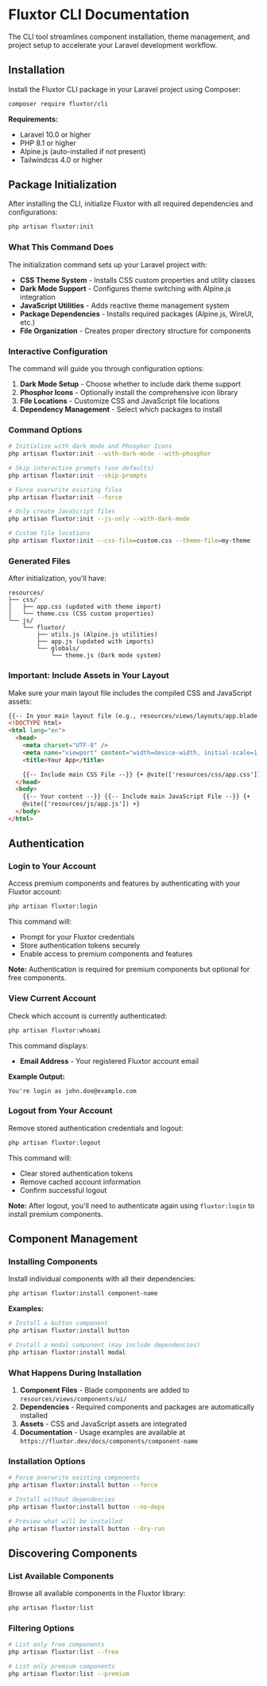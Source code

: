 # Fluxtor CLI Documentation

The CLI tool streamlines component installation, theme management, and project setup to accelerate your Laravel development workflow.

## Installation

Install the Fluxtor CLI package in your Laravel project using Composer:

```bash
composer require fluxtor/cli
```

**Requirements:**

- Laravel 10.0 or higher
- PHP 8.1 or higher
- Alpine.js (auto-installed if not present)
- Tailwindcss 4.0 or higher

## Package Initialization

After installing the CLI, initialize Fluxtor with all required dependencies and configurations:

```bash
php artisan fluxtor:init
```

### What This Command Does

The initialization command sets up your Laravel project with:

- **CSS Theme System** - Installs CSS custom properties and utility classes
- **Dark Mode Support** - Configures theme switching with Alpine.js integration
- **JavaScript Utilities** - Adds reactive theme management system
- **Package Dependencies** - Installs required packages (Alpine.js, WireUI, etc.)
- **File Organization** - Creates proper directory structure for components

### Interactive Configuration

The command will guide you through configuration options:

1. **Dark Mode Setup** - Choose whether to include dark theme support
2. **Phosphor Icons** - Optionally install the comprehensive icon library
3. **File Locations** - Customize CSS and JavaScript file locations
4. **Dependency Management** - Select which packages to install

### Command Options

```bash
# Initialize with dark mode and Phosphor Icons
php artisan fluxtor:init --with-dark-mode --with-phosphor

# Skip interactive prompts (use defaults)
php artisan fluxtor:init --skip-prompts

# Force overwrite existing files
php artisan fluxtor:init --force

# Only create JavaScript files
php artisan fluxtor:init --js-only --with-dark-mode

# Custom file locations
php artisan fluxtor:init --css-file=custom.css --theme-file=my-theme
```

### Generated Files

After initialization, you'll have:

```
resources/
├── css/
│   ├── app.css (updated with theme import)
│   └── theme.css (CSS custom properties)
└── js/
    └── fluxtor/
        ├── utils.js (Alpine.js utilities)
        ├── app.js (updated with imports)
        └── globals/
            └── theme.js (Dark mode system)
```

### Important: Include Assets in Your Layout

Make sure your main layout file includes the compiled CSS and JavaScript assets:

```html
{{-- In your main layout file (e.g., resources/views/layouts/app.blade.php) --}}
<!DOCTYPE html>
<html lang="en">
  <head>
    <meta charset="UTF-8" />
    <meta name="viewport" content="width=device-width, initial-scale=1.0" />
    <title>Your App</title>

    {{-- Include main CSS File --}} {+ @vite(['resources/css/app.css']) +}
  </head>
  <body>
    {{-- Your content --}} {{-- Include main JavaScript File --}} {+
    @vite(['resources/js/app.js']) +}
  </body>
</html>
```

## Authentication

### Login to Your Account

Access premium components and features by authenticating with your Fluxtor account:

```bash
php artisan fluxtor:login
```

This command will:

- Prompt for your Fluxtor credentials
- Store authentication tokens securely
- Enable access to premium components and features

**Note:** Authentication is required for premium components but optional for free components.

### View Current Account

Check which account is currently authenticated:

```bash
php artisan fluxtor:whoami
```

This command displays:

- **Email Address** - Your registered Fluxtor account email

**Example Output:**
```
You're login as john.doe@example.com
```

### Logout from Your Account

Remove stored authentication credentials and logout:

```bash
php artisan fluxtor:logout
```

This command will:

- Clear stored authentication tokens
- Remove cached account information
- Confirm successful logout

**Note:** After logout, you'll need to authenticate again using `fluxtor:login` to install premium components.

## Component Management

### Installing Components

Install individual components with all their dependencies:

```bash
php artisan fluxtor:install component-name
```

**Examples:**

```bash
# Install a button component
php artisan fluxtor:install button

# Install a modal component (may include dependencies)
php artisan fluxtor:install modal
```

### What Happens During Installation

1. **Component Files** - Blade components are added to `resources/views/components/ui/`
2. **Dependencies** - Required components and packages are automatically installed
3. **Assets** - CSS and JavaScript assets are integrated
4. **Documentation** - Usage examples are available at `https://fluxtor.dev/docs/components/component-name`

### Installation Options

```bash
# Force overwrite existing components
php artisan fluxtor:install button --force

# Install without dependencies
php artisan fluxtor:install button --no-deps

# Preview what will be installed
php artisan fluxtor:install button --dry-run
```

## Discovering Components

### List Available Components

Browse all available components in the Fluxtor library:

```bash
php artisan fluxtor:list
```

### Filtering Options

```bash
# List only free components
php artisan fluxtor:list --free

# List only premium components
php artisan fluxtor:list --premium
```
